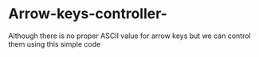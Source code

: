 # Arrow-keys-controller-
Although there is no proper ASCII value for arrow keys but we can control them using this simple code 
